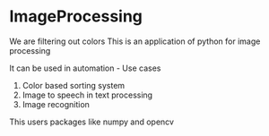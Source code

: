 # ImageProcessing

We are filtering out colors
This is an application of python for image processing 

It can be used in automation - Use cases

1. Color based sorting system
2. Image to speech in text processing
3. Image recognition


This users packages like numpy and opencv
